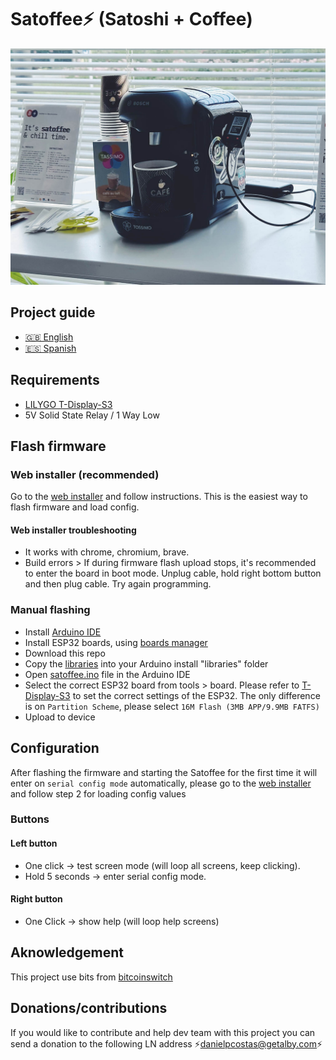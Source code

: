 # Satoffee⚡️ (Satoshi + Coffee)

![Satoffee photo](./img/satoffee.jpg)

## Project guide

- [🇬🇧 English](https://danielpcostas.dev/satoffee-lightning-coffee/)
- [🇪🇸 Spanish](https://danielpcostas.dev/satoffee-lightning-coffee/)

## Requirements

- [LILYGO T-Display-S3](https://www.lilygo.cc/products/t-display-s3)
- 5V Solid State Relay / 1 Way Low

## Flash firmware

### Web installer (recommended)

Go to the [web installer](https://satoffee.danielpcostas.dev/) and follow instructions. This is the easiest way to flash firmware and load config.

#### Web installer troubleshooting

- It works with chrome, chromium, brave.
- Build errors > If during firmware flash upload stops, it's recommended to enter the board in boot mode. Unplug cable, hold right bottom button and then plug cable. Try again programming.

### Manual flashing

- Install [Arduino IDE](https://www.arduino.cc/en/software)
- Install ESP32 boards, using [boards manager](https://docs.espressif.com/projects/arduino-esp32/en/latest/installing.html#installing-using-boards-manager)
- Download this repo
- Copy the [libraries](./libraries) into your Arduino install "libraries" folder
- Open [satoffee.ino](./satoffee/satoffee.ino) file in the Arduino IDE
- Select the correct ESP32 board from tools > board. Please refer to [T-Display-S3](https://github.com/Xinyuan-LilyGO/T-Display-S3) to set the correct settings of the ESP32. The only difference is on `Partition Scheme`, please select `16M Flash (3MB APP/9.9MB FATFS)`
- Upload to device

## Configuration

After flashing the firmware and starting the Satoffee for the first time it will enter on `serial config mode` automatically, please go to the [web installer](https://satoffee.danielpcostas.dev/) and follow step 2 for loading config values

### Buttons

#### Left button

- One click → test screen mode (will loop all screens, keep clicking).
- Hold 5 seconds → enter serial config mode.

#### Right button

- One Click → show help (will loop help screens)

## Aknowledgement

This project use bits from [bitcoinswitch](https://github.com/lnbits/bitcoinswitch)

## Donations/contributions

If you would like to contribute and help dev team with this project you can send a donation to the following LN address ⚡<danielpcostas@getalby.com>⚡
